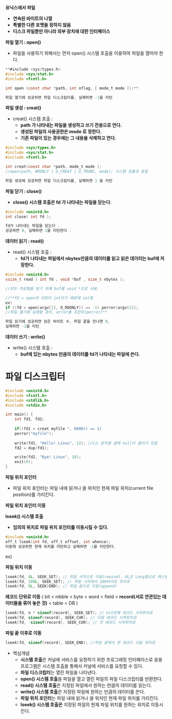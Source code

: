 **유닉스에서 파일**

- **연속된 바이트의 나열**
- **특별한 다른 포맷을 정하지 않음**
- **디스크 파일뿐만 아니라 외부 장치에 대한 인터페이스**


**파일 열기 : open()**

- 파일을 사용하기 위해서는 먼저 open() 시스템 호출을 이용하여 파일을 열어야 한다.

```c
**#include <sys/types.h>
#include <sys/stat.h>
#include <fcntl.h>

int open (const char *path, int oflag, [ mode_t mode ]);**

파일 열기에 성공하면 파일 디스크립터를, 실패하면 -1을 리턴
```


**파일 생성 : creat()**

- creat() 시스템 호출 :
    - **path 가 나타내는 파일을 생성하고 쓰기 전용으로 연다.**
    - **생성된 파일의 사용권한은 mode 로 정한다.**
    - **기존 파일이 있는 경우에는 그 내용을 삭제하고 연다.**

```c
#include <sys/types.h>
#include <sys/stat.h>
#include <fcntl.h>

int creat(const char *path, mode_t mode );
//open(path, WRONLY | O_CREAT | O_TRUNC, mode); 시스템 호출과 동일

파일 생성에 성공하면 파일 디스크립터를, 실패하면 1 을 리턴
```


**파일 닫기 : close()**

- **close() 시스템 호출은 fd 가 나타내는 파일을 닫는다**.

```c
#include <unistd.h>
int close( int fd );

fd가 나타내는 파일을 닫는다 .
성공하면 0, 실패하면 1을 리턴한다 .
```


**데이터 읽기 : read()**

- read() 시스템 호출 :
    - **fd가 나타내는 파일에서 nbytes만큼의 데이터를 읽고 읽은 데이터는 buf에 저장한다.**

```c
#include <unistd.h>
ssize_t read ( int fd , void *buf , size_t nbytes );

//모든 자료형을 받기 위해 buf를 void *으로 사용.

//**fd = open의 리턴이 int이기 때문에 int형
ex)
if ((fd = open(argv[1], O_RDONLY)) == -1) perror(argv[1]);
//파일 열기에 실패할 경우, error를 프린트(perror)**

파일 읽기에 성공하면 읽은 바이트 수, 파일 끝을 만나면 0,
실패하면 -1을 리턴
```


**데이터 쓰기 : write()**

- write() 시스템 호출 :
    - **buf에 있는 nbytes 만큼의 데이터를 fd가 나타내는 파일에 쓴다.**


# 파일 디스크립터
```c
#include <unistd.h>
#include <fcntl.h>
#include <stdlib.h>
#include <stdio.h>

int main() {
	int fd1, fd2;
	
	if((fd1 = creat myfile ", 0600)) == 1)
	perror("myfile");
	
	write(fd1, "Hello! Linux", 12); //C는 문자열 끝에 null이 들어가 있음
	fd2 = dup(fd1);

	write(fd2, "Bye! Linux", 10);
	exit(0);
}
```


**파일 위치 포인터** 

- 파일 위치 포인터는 파일 내에 읽거나 쓸 위치인 현재 파일 위치(current file position)를
가리킨다.

**파일 위치 포인터 이동**

**lseek() 시스템 호출**

- **임의의 위치로 파일 위치 포인터를 이동시킬 수 있다.**

```c
#include <unistd.h>
off_t lseek(int fd, off_t offset, int whence);
이동에 성공하면 현재 위치를 리턴하고 실패하면 -1을 리턴한다.
```


ex)

**파일 위치 이동**
```c
lseek(fd, 0L, SEEK_SET); // 파일 시작으로 이동(rewind). 0L은 Long형으로 캐스팅 한것
lseek(fd, 100L, SEEK_SET); // 파일 시작에서 100바이트 위치로
lseek(fd, 0L, SEEK)END); // 파일 끝으로 이동(append)
```

**레코드 단위로 이동** ( bit < nibble < byte < word < field < **record(서로 연관있는 데이터들을 묶어 놓은 것)** < table < DB )
```c
lseek(fd, n * sizeof(record), SEEK_SET); // n+1번째 레코드 시작위치로
lseek(fd, sizeof(record), SEEK_CUR); // 다음 레코드 시작위치로
lseek(fd, -sizeof(record), SEEK_CUR); // 전 레코드 시작위치로
```

**파일 끝 이후로 이동**
```c
lseek(fd, sizeof(record), SEEK_END); //파일 끝에서 한 레코드 다음 위치로
```



- 핵심개념
    - **시스템 호출**은 커널에 서비스를 요청하기 위한 프로그래밍 인터페이스로 응용 프로그램은 시스템 호출을 통해서 커널에 서비스를 요청할 수 있다.
    - **파일 디스크립터**는 열린 파일을 나타낸다.
    - **open() 시스템 호출**을 파일을 열고 열린 파일의 파일 디스크립터를 반환한다.
    - **read() 시스템 호출**은 지정된 파일에서 원하는 만큼의 데이터를 읽는다.
    - **write() 시스템 호출**은 지정된 파일에 원하는 만큼의 데이터를 쓴다.
    - **파일 위치 포인터**는 파일 내에 읽거나 쓸 위치인 현재 파일 위치를 가리킨다.
    - **lseek() 시스템 호출은** 지정된 파일의 현재 파일 위치를 원하는 위치로 이동시킨다.

